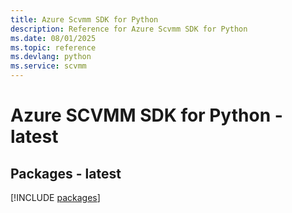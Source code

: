 ```yaml
---
title: Azure Scvmm SDK for Python
description: Reference for Azure Scvmm SDK for Python
ms.date: 08/01/2025
ms.topic: reference
ms.devlang: python
ms.service: scvmm
---
```

# Azure SCVMM SDK for Python - latest
## Packages - latest
[!INCLUDE [packages](scvmm-index.md)]